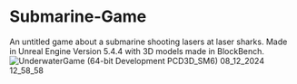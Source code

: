 # Submarine-Game
An untitled game about a submarine shooting lasers at laser sharks. Made in Unreal Engine Version 5.4.4 with 3D models made in BlockBench.
![UnderwaterGame (64-bit Development PCD3D_SM6)  08_12_2024 12_58_58](https://github.com/user-attachments/assets/274446fe-432b-4c36-92d8-1557a3429983)
